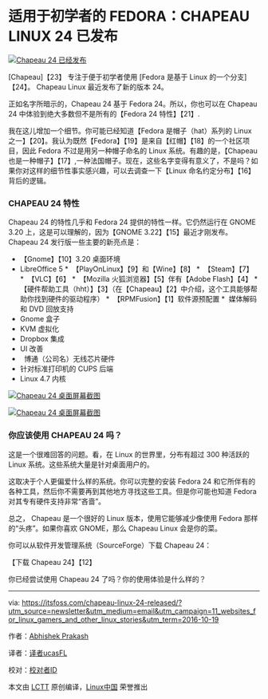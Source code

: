 适用于初学者的 FEDORA：CHAPEAU LINUX 24 已发布
===================

[![Chapeau 24 已经发布](https://itsfoss.com/wp-content/uploads/2016/09/chapeau-24-release.jpg)][24]

[Chapeau]【23】 专注于便于初学者使用 [Fedora 是基于 Linux 的一个分支]【24】。 Chapeau Linux 最近发布了新的版本 24。

正如名字所暗示的，Chapeau 24 基于 Fedora 24。所以，你也可以在 Chapeau 24 中体验到绝大多数但不是所有的【Fedora 24 特性】【21】.

我在这儿增加一个细节。你可能已经知道【Fedora 是帽子（hat）系列的 Linux 之一】【20】。我认为既然【Fedora】【19】是来自【红帽】【18】的一个社区项目，因此 Fedora 不过是用另一种帽子命名的 Linux 系统。有趣的是，【Chapeau 也是一种帽子】【17】,一种法国帽子。现在，这些名字变得有意义了，不是吗？如果你对这样的细节性事实感兴趣，可以去调查一下【Linux 命名约定分布】【16】背后的逻辑。

### CHAPEAU 24 特性

Chapeau 24 的特性几乎和 Fedora 24 提供的特性一样。它仍然运行在 GNOME 3.20 上，这是可以理解的，因为【GNOME 3.22】【15】最近才刚发布。Chapeau 24 发行版一些主要的新亮点是：

*   【Gnome】【10】3.20 桌面环境
*    LibreOffice 5
*   【PlayOnLinux】【9】和【Wine】【8】
*   【Steam】【7】
*   【VLC】【6】
*   【Mozilla 火狐浏览器】【5】伴有【Adobe Flash】【4】
*   【硬件帮助工具（hht）】【3】（在【Chapeau】【2】中介绍，这个工具能够帮助你找到硬件的驱动程序）
*   【RPMFusion】【1】软件源预配置
*    媒体解码和 DVD 回放支持
*    Gnome 盒子
*    KVM 虚拟化
*    Dropbox 集成
*    UI 改善
*    博通（公司名）无线芯片硬件
*    针对标准打印机的 CUPS 后端
*    Linux 4.7 内核

[![Chapeau 24 桌面屏幕截图](https://itsfoss.com/wp-content/uploads/2016/09/chapeau-24-desktop-1.jpg)][14]

[![Chapeau 24 桌面屏幕截图](https://itsfoss.com/wp-content/uploads/2016/09/chapeau-24_desktop_wine.jpg)][13]

### 你应该使用 CHAPEAU 24 吗？

这是一个很难回答的问题。看，在 Linux 的世界里，分布有超过 300 种活跃的 Linux 系统。这些系统大量是针对桌面用户的。

这取决于个人更偏爱什么样的系统。你可以完整的安装 Fedora 24 和它所伴有的各种工具，然后你不需要再到其他地方寻找这些工具。但是你可能也知道 Fedora 对其专有硬件支持非常“吝啬”。

总之， Chapeau 是一个很好的 Linux 版本，使用它能够减少像使用 Fedora 那样的“头疼”。如果你喜欢 GNOME，那么 Chapeau Linux 会是你的菜。

你可以从软件开发管理系统（SourceForge）下载 Chapeau 24：

【下载 Chapeau 24】【12】

你已经尝试使用 Chapeau 24 了吗？你的使用体验是什么样的？

--------------------------------------------------------------------------------

via: https://itsfoss.com/chapeau-linux-24-released/?utm_source=newsletter&utm_medium=email&utm_campaign=11_websites_for_linux_gamers_and_other_linux_stories&utm_term=2016-10-19

作者：[Abhishek Prakash ][a]

译者：[译者ucasFL](https://github.com/ucasFL)

校对：[校对者ID](https://github.com/校对者ID)

本文由 [LCTT](https://github.com/LCTT/TranslateProject) 原创编译，[Linux中国](https://linux.cn/) 荣誉推出

[a]:https://itsfoss.com/author/abhishek/
[1]:http://rpmfusion.org/
[2]:https://itsfoss.com/chapeau-23-armstrong-released/
[3]:http://chapeaulinux.org/hardware-helper-tool
[4]:http://www.adobe.com/products/flashplayer.html
[5]:https://www.mozilla.org/en-US/firefox/desktop
[6]:http://www.videolan.org/
[7]:https://itsfoss.com/install-steam-ubuntu-linux/
[8]:https://itsfoss.com/use-windows-applications-linux/
[9]:http://www.playonlinux.com/
[10]:http://www.gnome.org/
[12]:https://sourceforge.net/projects/chapeau/files/releases/Chapeau_24_x86-64.iso/download
[13]:https://itsfoss.com/wp-content/uploads/2016/09/chapeau-24_desktop_wine.jpg
[14]:https://itsfoss.com/wp-content/uploads/2016/09/chapeau-24-desktop-1.jpg
[15]:https://itsfoss.com/gnome-3-22-new-features/
[16]:https://itsfoss.com/linux-code-names/
[17]:https://en.wikipedia.org/wiki/Chapeau
[18]:https://www.redhat.com/en
[19]:https://getfedora.org/
[20]:https://en.wikipedia.org/wiki/Fedora
[21]:https://itsfoss.com/fedora-24-released/
[22]:https://itsfoss.com/best-fedora-linux-distributions/
[23]:http://chapeaulinux.org/
[24]:https://itsfoss.com/wp-content/uploads/2016/09/chapeau-24-release.jpg

